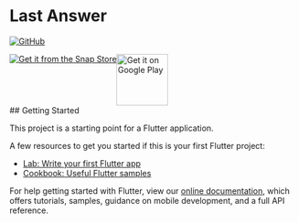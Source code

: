 # Last Answer
[![GitHub](https://img.shields.io/github/license/xsoulspace/last-answer)](LICENSE)

<div style='display:flex; flex-direction: row; justify-content: flex-start; align-items: flex-center; height="90px"; '>
<a href="https://snapcraft.io/last-answer">
  <img alt="Get it from the Snap Store" src="https://snapcraft.io/static/images/badges/en/snap-store-black.svg" />
</a>
<a  href='https://play.google.com/store/apps/details?id=dev.xsoulspace.lastanswer&pcampaignid=pcampaignidMKT-Other-global-all-co-prtnr-py-PartBadge-Mar2515-1'><img height="90px"; alt='Get it on Google Play' src='https://play.google.com/intl/en_us/badges/static/images/badges/en_badge_web_generic.png'/></a>
</div>
## Getting Started

This project is a starting point for a Flutter application.

A few resources to get you started if this is your first Flutter project:

- [Lab: Write your first Flutter app](https://flutter.dev/docs/get-started/codelab)
- [Cookbook: Useful Flutter samples](https://flutter.dev/docs/cookbook)

For help getting started with Flutter, view our
[online documentation](https://flutter.dev/docs), which offers tutorials,
samples, guidance on mobile development, and a full API reference.

